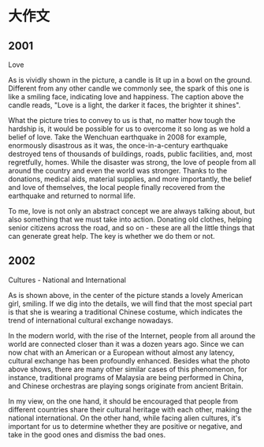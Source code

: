 # 大作文

## 2001

Love

As is vividly shown in the picture, a candle is lit up in a bowl on the ground. Different from any other candle we commonly see, the spark of this one is like a smiling face, indicating love and happiness. The caption above the candle reads, "Love is a light, the darker it faces, the brighter it shines".

What the picture tries to convey to us is that, no matter how tough the hardship is, it would be possible for us to overcome it so long as we hold a belief of love. Take the Wenchuan earthquake in 2008 for example, enormously disastrous as it was, the once-in-a-century earthquake destroyed tens of thousands of buildings, roads, public facilities, and, most regretfully, homes. While the disaster was strong, the love of people from all around the country and even the world was stronger. Thanks to the donations, medical aids, material supplies, and more importantly, the belief and love of themselves, the local people finally recovered from the earthquake and returned to normal life.

To me, love is not only an abstract concept we are always talking about, but also something that we must take into action. Donating old clothes, helping senior citizens across the road, and so on - these are all the little things that can generate great help. The key is whether we do them or not.

## 2002

Cultures - National and International

As is shown above, in the center of the picture stands a lovely American girl, smiling. If we dig into the details, we will find that the most special part is that she is wearing a traditional Chinese costume, which indicates the trend of international cultural exchange nowadays.

In the modern world, with the rise of the Internet, people from all around the world are connected closer than it was a dozen years ago. Since we can now chat with an American or a European without almost any latency, cultural exchange has been profoundly enhanced. Besides what the photo above shows, there are many other similar cases of this phenomenon, for instance, traditional programs of Malaysia are being performed in China, and Chinese orchestras are playing songs originate from ancient Britain.

In my view, on the one hand, it should be encouraged that people from different countries share their cultural heritage with each other, making the national international. On the other hand, while facing alien cultures, it's important for us to determine whether they are positive or negative, and take in the good ones and dismiss the bad ones.
